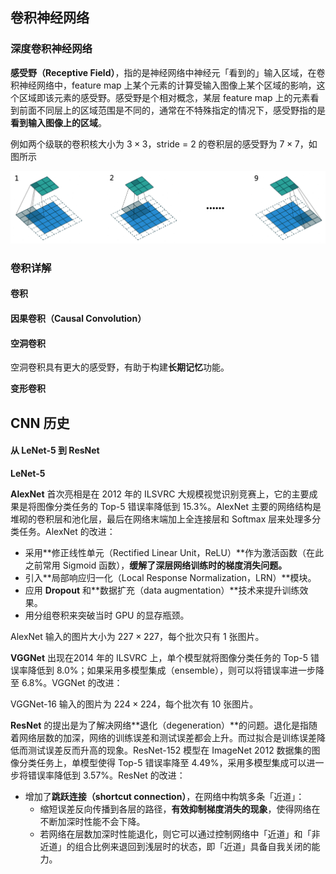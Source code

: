 ## 卷积神经网络

### 深度卷积神经网络

**感受野（Receptive Field）**，指的是神经网络中神经元「看到的」输入区域，在卷积神经网络中，feature map 上某个元素的计算受输入图像上某个区域的影响，这个区域即该元素的感受野。感受野是个相对概念，某层 feature map 上的元素看到前面不同层上的区域范围是不同的，通常在不特殊指定的情况下，感受野指的是**看到输入图像上的区域**。

例如两个级联的卷积核大小为 $3\times 3$，stride = 2 的卷积层的感受野为 $7\times 7$，如图所示

![感受野](../assets/感受野.png)

### 卷积详解

#### 卷积

#### 因果卷积（Causal Convolution）

#### 空洞卷积

空洞卷积具有更大的感受野，有助于构建**长期记忆**功能。

**变形卷积**

## CNN 历史

#### 从 LeNet-5 到 ResNet

**LeNet-5**

**AlexNet** 首次亮相是在 2012 年的 ILSVRC 大规模视觉识别竞赛上，它的主要成果是将图像分类任务的 Top-5 错误率降低到 15.3%。AlexNet 主要的网络结构是堆砌的卷积层和池化层，最后在网络末端加上全连接层和 Softmax 层来处理多分类任务。AlexNet 的改进：

- 采用**修正线性单元（Rectified Linear Unit，ReLU）**作为激活函数（在此之前常用 Sigmoid 函数），**缓解了深层网络训练时的梯度消失问题。**
- 引入**局部响应归一化（Local Response Normalization，LRN）**模块。
- 应用 **Dropout** 和**数据扩充（data augmentation）**技术来提升训练效果。
- 用分组卷积来突破当时 GPU 的显存瓶颈。

AlexNet 输入的图片大小为 $227\times 227$，每个批次只有 1 张图片。

**VGGNet** 出现在2014 年的 ILSVRC 上，单个模型就将图像分类任务的 Top-5 错误率降低到 8.0%；如果采用多模型集成（ensemble），则可以将错误率进一步降至 6.8%。VGGNet 的改进：

VGGNet-16 输入的图片为 $224\times 224$，每个批次有 10 张图片。

**ResNet** 的提出是为了解决网络**退化（degeneration）**的问题。退化是指随着网络层数的加深，网络的训练误差和测试误差都会上升。而过拟合是训练误差降低而测试误差反而升高的现象。ResNet-152 模型在 ImageNet 2012 数据集的图像分类任务上，单模型使得 Top-5 错误率降至 4.49%，采用多模型集成可以进一步将错误率降低到 3.57%。ResNet 的改进：

- 增加了**跳跃连接（shortcut connection）**，在网络中构筑多条「近道」：
  - 缩短误差反向传播到各层的路径，**有效抑制梯度消失的现象**，使得网络在不断加深时性能不会下降。
  - 若网络在层数加深时性能退化，则它可以通过控制网络中「近道」和「非近道」的组合比例来退回到浅层时的状态，即「近道」具备自我关闭的能力。



